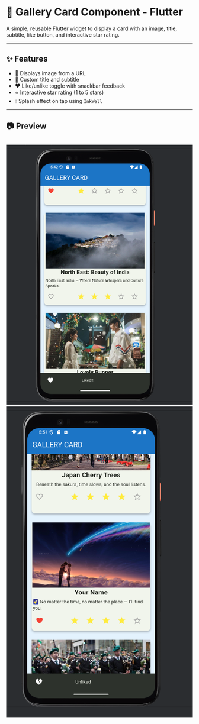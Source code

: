 # 📸 Gallery Card Component - Flutter

A simple, reusable Flutter widget to display a card with an image, title, subtitle, like button, and interactive star rating.

---

## ✨ Features

- 🌄 Displays image from a URL
- 📝 Custom title and subtitle
- ❤️ Like/unlike toggle with snackbar feedback
- ⭐ Interactive star rating (1 to 5 stars)
- 💧 Splash effect on tap using `InkWell`

---

## 📷 Preview

![Demo Screenshot](gallery.png) <!-- Replace with your own screenshot if needed -->
![Demo Screenshot 2](img_1.png)
---

